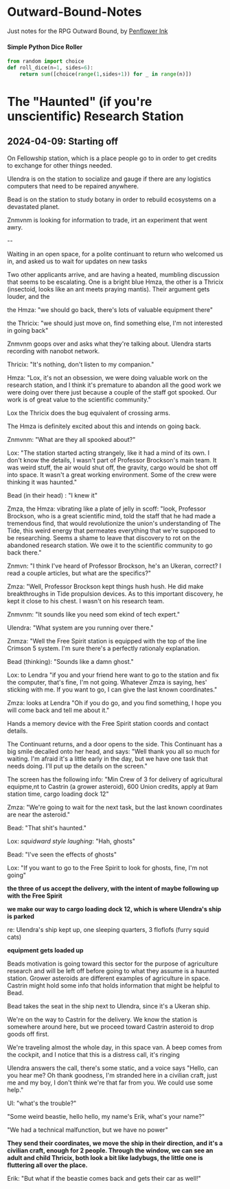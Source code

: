 # Outward-Bound-Notes
Just notes for the RPG Outward Bound, by [Penflower Ink](https://www.penflower-ink.com/)


#### Simple Python Dice Roller

```python
from random import choice
def roll_dice(n=1, sides=6): 
    return sum([choice(range(1,sides+1)) for _ in range(n)])
```


# The "Haunted" (if you're unscientific) Research Station

## 2024-04-09: Starting off
On Fellowship station, which is a place people go to in order to get credits to exchange for other things needed. 

Ulendra is on the station to socialize and gauge if there are any logistics computers that need to be repaired anywhere.

Bead is on the station to study botany in order to rebuild ecosystems on a devastated planet.

Znmvnm is looking for information to trade, irt an experiment that went awry.

--

Waiting in an open space, for a polite continuant to return who welcomed us in, and asked us to wait for updates on new tasks

Two other applicants arrive, and are having a heated, mumbling discussion that seems to be escalating. One is a bright blue Hmza, the other is a Thricix (insectoid, looks like an ant meets praying mantis). Their argument gets louder, and the

the Hmza: "we should go back, there's lots of valuable equipment there"

the Thricix: "we should just move on, find something else, I'm not interested in going back"

Znmvnm goops over and asks what they're talking about. Ulendra starts recording with nanobot network.

Thricix: "It's nothing, don't listen to my companion."

Hmza: "Lox, it's not an obsession, we were doing valuable work on the research station, and I think it's premature to abandon all the good work we were doing over there just because a couple of the staff got spooked. Our work is of great value to the scientific community."

Lox the Thricix does the bug equivalent of crossing arms.

The Hmza is definitely excited about this and intends on going back.

Znmvnm: "What are they all spooked about?"

Lox: "The station started acting strangely, like it had a mind of its own. I don't know the details, I wasn't part of Professor Brockson's main team. It was weird stuff, the air would shut off, the gravity, cargo would be shot off into space. It wasn't a great working environment. Some of the crew were thinking it was haunted."

Bead (in their head) : "I knew it"

Zmza, the Hmza: vibrating like a plate of jelly in scoff: "look, Professor Brockson, who is a great scientific mind, told the staff that he had made a tremendous find, that would revolutionize the union's understanding of The Tide, this weird energy that permeates everything that we're supposed to be researching. Seems a shame to leave that discovery to rot on the abandoned research station. We owe it to the scientific community to go back there."

Znmvn: "I think I've heard of Professor Brockson, he's an Ukeran, correct? I read a couple articles, but what are the specifics?"

Zmza: "Well, Professor Brockson kept things hush hush. He did make breakthroughs in Tide propulsion devices. As to this important discovery, he kept it close to his chest. I wasn't on his research team.

Znmvnm: "It sounds like you need som ekind of tech expert."

Ulendra: "What system are you running over there."

Znmza: "Well the Free Spirit station is equipped with the top of the line Crimson 5 system. I'm sure there's a perfectly rationaly explanation.

Bead (thinking): "Sounds like a damn ghost."

Lox: to Lendra "if you and your friend here want to go to the station and fix the computer, that's fine, I'm not going. Whatever Zmza is saying, hes' sticking with me. If you want to go, I can give the last known coordinates."


Zmza: looks at Lendra "Oh if you do go, and you find something, I hope you will come back and tell me about it."

Hands a memory device with the Free Spirit station coords and contact details.


The Continuant returns, and a door opens to the side. This Continuant has a big smile decalled onto her head, and says: "Well thank you all so much for waiting. I'm afraid it's a little early in the day, but we have one task that needs doing. I'll put up the details on the screen."

The screen has the following info:
"Min Crew of 3 for delivery of agricultural equipme,nt to Castrin (a grower asteroid), 600 Union credits, apply at 9am station time, cargo loading dock 12"


Zmza: "We're going to wait for the next task, but the last known coordinates are near the asteroid."

Bead: "That shit's haunted."

Lox: *squidward style laughing*: "Hah, ghosts"

Bead: "I've seen the effects of ghosts"

Lox: "If you want to go to the Free Spirit to look for ghosts, fine, I'm not going"

**the three of us accept the delivery, with the intent of maybe following up with the Free Spirit**

**we make our way to cargo loading dock 12, which is where Ulendra's ship is parked**

re: Ulendra's ship
    kept up, one sleeping quarters, 3 floflofs (furry squid cats)

**equipment gets loaded up**

Beads motivation is going toward this sector for the purpose of agriculture research and will be left off before going to what they assume is a haunted station. Grower asteroids are different examples of agriculture in space. Castrin might hold some info that holds information that might be helpful to Bead.

Bead takes the seat in the ship next to Ulendra, since it's a Ukeran ship.


We're on the way to Castrin for the delivery. We know the station is somewhere around here, but we proceed toward Castrin asteroid to drop goods off first.

We're traveling almost the whole day, in this space van. A beep comes from the cockpit, and I notice that this is a distress call, it's ringing

Ulendra answers the call, there's some static, and a voice says "Hello, can you hear me? Oh thank goodness, I'm stranded here in a civilian craft, just me and my boy, I don't think we're that far from you. We could use some help."

Ul: "what's the trouble?"

"Some weird beastie, hello hello, my name's Erik, what's your name?"

"We had a technical malfunction, but we have no power"


**They send their coordinates, we move the ship in their direction, and it's a civilian craft, enough for 2 people. Through the window, we can see an adult and child Thricix, both look a bit like ladybugs, the little one is fluttering all over the place.**

Erik: "But what if the beastie comes back and gets their car as well!"





